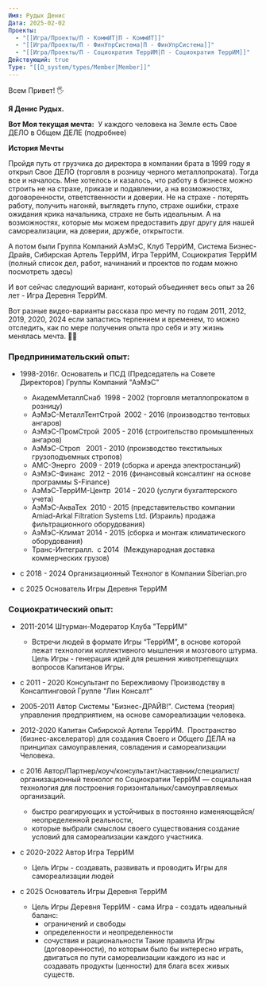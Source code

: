 ```yaml
---
Имя: Рудых Денис
Дата: 2025-02-02
Проекты:
  - "[[Игра/Проекты/П - КоммИТ|П - КоммИТ]]"
  - "[[Игра/Проекты/П - ФинУпрСистема|П - ФинУпрСистема]]"
  - "[[Игра/Проекты/П - Социократия ТеррИМ|П - Социократия ТеррИМ]]"
Действующий: true
Type: "[[Ω_system/types/Member|Member]]"
---
```

Всем Привет! 🖐 

**Я Денис Рудых.** 

**Вот Моя текущая мечта:** 
У каждого человека на Земле есть Свое ДЕЛО в Общем ДЕЛЕ (подробнее)

  
**История Мечты**

Пройдя путь от грузчика до директора в компании брата в 1999 году я открыл Свое ДЕЛО (торговля в розницу черного металлопроката). Тогда все и началось. Мне хотелось и казалось, что работу в бизнесе можно строить не на страхе, приказе и подавлении, а на возможностях, договоренности, ответственности и доверии. Не на страхе - потерять работу, получить нагоняй, выглядеть глупо, страхе ошибки, страхе ожидания крика начальника, страхе не быть идеальным. А на возможностях, которые мы можем предоставить друг другу для нашей самореализации, на доверии, дружбе, открытости.

А потом были Группа Компаний АэМэС, Клуб ТеррИМ, Система Бизнес-Драйв, Сибирская Артель ТеррИМ, Игра ТеррИМ, Социократия ТеррИМ (полный список дел, работ, начинаний и проектов по годам можно посмотреть здесь)  

И вот сейчас следующий вариант, который объединяет весь опыт за 26 лет - Игра Деревня ТеррИМ.

Вот разные видео-варианты рассказа про мечту по годам 2011, 2012, 2019, 2020, 2024 если запастись терпением и временем, то можно отследить, как по мере получения опыта про себя и эту жизнь менялась мечта. 🤗🥳

### Предпринимательский опыт:

* 1998-2016г. Основатель и ПСД (Председатель на Совете Директоров) Группы Компаний "АэМэС"
	- АкадемМеталлСнаб  1998 - 2002 (торговля металлопрокатом в розницу)
	- АэМэС-МеталлТентСтрой  2002 - 2016 (производство тентовых ангаров)
	- АэМэС-ПромСтрой  2005 - 2016 (строительство промышленных ангаров)
	- АэМэС-Строп   2001 - 2010 (производство текстильных грузоподъемных стропов)
	- АМС-Энерго  2009 - 2019 (сборка и аренда электростанций)
	- АэМэС-Финанс  2012 - 2016 (финансовый консалтинг на основе программы S-Finance)
	- АэМэС-ТеррИМ-Центр  2014 - 2020 (услуги бухгалтерского учета)
	- АэМэС-АкваТех  2010 - 2015 (представительство компании Amiad-Arkal Filtration Systems Ltd. (Израиль) продажа фильтрационного оборудования)
	- АэМэС-Климат 2014 - 2015 (сборка и монтаж климатического оборудования)
	- Транс-Интегралл.  с 2014  (Международная доставка коммерческих грузов)

* с 2018 - 2024 Организационный Технолог в Компании Siberian.pro
* с 2025 Основатель Игры Деревня ТеррИМ

  

### Социократический опыт:

* 2011-2014 Штурман-Модератор Клуба "ТеррИМ"
	* Встречи людей в формате Игры “ТеррИМ”, в основе которой лежат технологии коллективного мышления и мозгового штурма. Цель Игры - генерация идей для решения животрепещущих вопросов Капитанов Игры. 

* с 2011 - 2020 Консультант по Бережливому Производству в Консалтинговой Группе "Лин Консалт"

* 2005-2011 Автор Системы "Бизнес-ДРАЙВ!". Система (теория) управления предприятием, на основе самореализации человека.

* 2012-2020 Капитан Сибирской Артели ТеррИМ.  Пространство (бизнес-акселератор) для создания Своего и Общего ДЕЛА на принципах самоуправления, совладения и самореализации Человека.

* с 2016 Автор/Партнер/коуч/консультант/наставник/специалист/организационный технолог по Социократии ТеррИМ — социальная технология для построения горизонтальных/самоуправляемых организаций.

	* быстро реагирующих и устойчивых в постоянно изменяющейся/неопределенной реальности, 
	* которые выбрали смыслом своего существования создание условий для самореализации каждого участника.

* с 2020-2022 Автор Игра ТеррИМ
	* Цель Игры - создавать, развивать и проводить Игры для самореализации людей

* с 2025 Основатель Игры Деревня ТеррИМ
	* Цель Игры Деревня ТеррИМ - сама Игра - создать идеальный баланс:
		- ограничений и свободы 
		- определенности и неопределенности
		* сочуствия и рациональности
	Такие правила Игры (договоренности), по которым было бы интересно играть, двигаться по пути самореализации каждого из нас и создавать продукты (ценности) для блага всех живых существ.